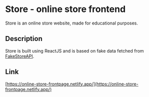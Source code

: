 # Store - online store frontend
Store is an online store website, made for educational purposes.

## Description
Store is built using ReactJS and is based on fake data fetched from [FakeStoreAPI](https://fakestoreapi.com/).

## Link
[https://online-store-frontpage.netlify.app/](https://online-store-frontpage.netlify.app/)
